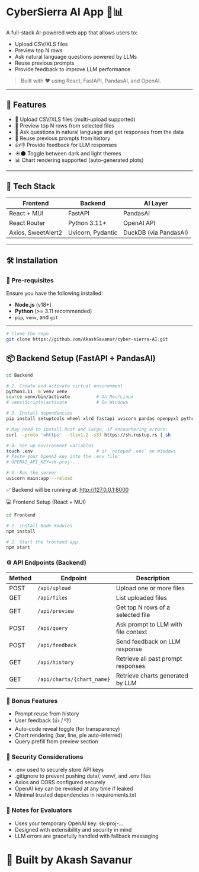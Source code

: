 # CyberSierra AI App 🧠📊

A full-stack AI-powered web app that allows users to:

- Upload CSV/XLS files
- Preview top N rows
- Ask natural language questions powered by LLMs
- Reuse previous prompts
- Provide feedback to improve LLM performance

> Built with ❤️ using React, FastAPI, PandasAI, and OpenAI.

---

## 🚀 Features

- 📁 Upload CSV/XLS files (multi-upload supported)
- 👀 Preview top N rows from selected files
- 💬 Ask questions in natural language and get responses from the data
- 🔁 Reuse previous prompts from history
- 👍👎 Provide feedback for LLM responses
- ☀️🌑 Toggle between dark and light themes
- 📊 Chart rendering supported (auto-generated plots)

---

## 🧪 Tech Stack

| Frontend            | Backend           | AI Layer         |
|---------------------|-------------------|------------------|
| React + MUI         | FastAPI           | PandasAI         |
| React Router        | Python 3.11+      | OpenAI API       |
| Axios, SweetAlert2  | Uvicorn, Pydantic | DuckDB (via PandasAI) |

---

## 🛠 Installation

### 📍 Pre-requisites

Ensure you have the following installed:

- **Node.js** (v18+)
- **Python** (>= 3.11 recommended)
- `pip`, `venv`, and `git`

---

```bash
# Clone the repo
git clone https://github.com/AkashSavanur/cyber-sierra-AI.git
```

## 📦 Backend Setup (FastAPI + PandasAI)

```bash
cd Backend

# 2. Create and activate virtual environment
python3.11 -m venv venv
source venv/bin/activate          # On Mac/Linux
# venv\Scripts\activate           # On Windows

# 3. Install dependencies
pip install setuptools wheel xlrd fastapi uvicorn pandas openpyxl python-dotenv pandasai pandasai-openai python-multipart

# May need to install Rust and Cargo, if encountering errors:
curl --proto '=https' --tlsv1.2 -sSf https://sh.rustup.rs | sh

# 4. Set up environment variables
touch .env                        # or `notepad .env` on Windows
# Paste your OpenAI key into the .env file:
# OPENAI_API_KEY=sk-proj-...

# 5. Run the server
uvicorn main:app --reload
```

✅ Backend will be running at: http://127.0.0.1:8000

💻 Frontend Setup (React + MUI)
```bash
cd Frontend

# 1. Install Node modules
npm install

# 2. Start the frontend app
npm start
```

### ⚙️ API Endpoints (Backend)

| Method | Endpoint        | Description                             |
|--------|------------------|-----------------------------------------|
| POST   | `/api/upload`    | Upload one or more files                |
| GET    | `/api/files`     | List uploaded files                     |
| GET    | `/api/preview`   | Get top N rows of a selected file       |
| POST   | `/api/query`     | Ask prompt to LLM with file context     |
| POST   | `/api/feedback`  | Send feedback on LLM response           |
| GET    | `/api/history`   | Retrieve all past prompt responses      |
| GET    | `/api/charts/{chart_name}`   | Retrieve charts generated by LLM      |


### 📘 Bonus Features
- Prompt reuse from history
- User feedback (👍 / 👎)
- Auto-code reveal toggle (for transparency)
- Chart rendering (bar, line, pie auto-inferred)
- Query prefill from preview section

### 🔐 Security Considerations
- .env used to securely store API keys
- .gitignore to prevent pushing data/, venv/, and .env files
- Axios and CORS configured securely
- OpenAI key can be revoked at any time if leaked
- Minimal trusted dependencies in requirements.txt

### 🔐 Notes for Evaluators
- Uses your temporary OpenAI key: sk-proj-...
- Designed with extensibility and security in mind
- LLM errors are gracefully handled with fallback messaging

# 🚀 Built by Akash Savanur



